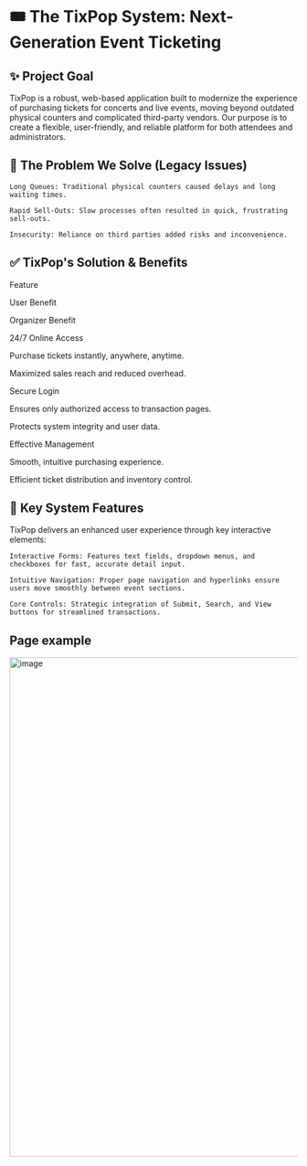 # 🎟️ The TixPop System: Next-Generation Event Ticketing
## ✨ Project Goal

TixPop is a robust, web-based application built to modernize the experience of purchasing tickets for concerts and live events, moving beyond outdated physical counters and complicated third-party vendors. Our purpose is to create a flexible, user-friendly, and reliable platform for both attendees and administrators.
## 🚫 The Problem We Solve (Legacy Issues)

    Long Queues: Traditional physical counters caused delays and long waiting times.

    Rapid Sell-Outs: Slow processes often resulted in quick, frustrating sell-outs.

    Insecurity: Reliance on third parties added risks and inconvenience.

## ✅ TixPop's Solution & Benefits

Feature
	

User Benefit
	

Organizer Benefit

24/7 Online Access
	

Purchase tickets instantly, anywhere, anytime.
	

Maximized sales reach and reduced overhead.

Secure Login
	

Ensures only authorized access to transaction pages.
	

Protects system integrity and user data.

Effective Management
	

Smooth, intuitive purchasing experience.
	

Efficient ticket distribution and inventory control.
## 🚀 Key System Features

TixPop delivers an enhanced user experience through key interactive elements:

    Interactive Forms: Features text fields, dropdown menus, and checkboxes for fast, accurate detail input.

    Intuitive Navigation: Proper page navigation and hyperlinks ensure users move smoothly between event sections.

    Core Controls: Strategic integration of Submit, Search, and View buttons for streamlined transactions.


## Page example
<img width="1915" height="874" alt="image" src="https://github.com/user-attachments/assets/1dbc3109-e062-405a-9bee-174fcba9ee91" />












